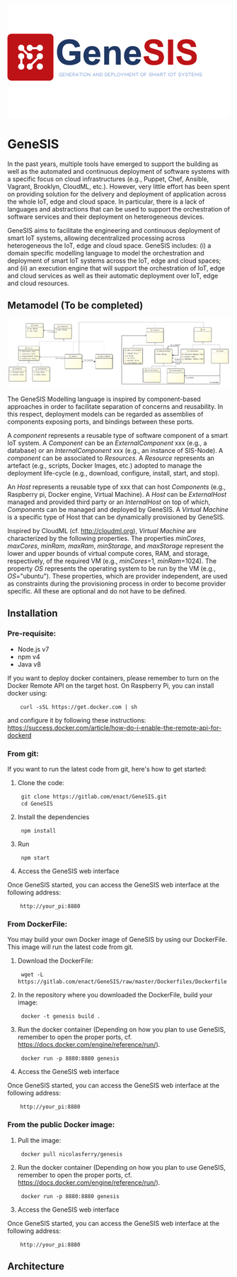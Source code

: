 ![alt text](img/GeneSISLogo.png "GeneSIS")


# GeneSIS
In the past years, multiple tools have emerged to support the building as well as the automated and continuous deployment of software systems with a specific focus on cloud infrastructures (e.g., Puppet, Chef, Ansible, Vagrant, Brooklyn, CloudML, etc.). However, very little effort has been spent on providing solution for the delivery and deployment of application across the whole IoT, edge and cloud space. In particular, there is a lack of languages and abstractions that can be used to support the orchestration of software services and their deployment on heterogeneous devices.

GeneSIS aims to facilitate the engineering and continuous deployment of smart IoT systems, allowing decentralized processing across heterogeneous the IoT, edge and cloud space. GeneSIS includes: (i) a domain specific modelling language to model the orchestration and deployment of smart IoT systems across the IoT, edge and cloud spaces; and (ii) an execution engine that will support the orchestration of IoT, edge and cloud services as well as their automatic deployment over IoT, edge and cloud resources.

## Metamodel (To be completed)
![alt text](docs/genesis-metamodel.png "GeneSIS - Metamodel")

The GeneSIS Modelling language is inspired by component-based approaches in order to facilitate separation of concerns and reusability. In this respect, deployment models can be regarded as assemblies of components exposing ports, and bindings between these ports.

A _component_ represents a reusable type of software component of a smart IoT system. A _Component_ can be an _ExternalComponent_ xxx (e.g., a database) or an _InternalComponent_ xxx (e.g., an instance of SIS-Node). A _component_ can be associated to _Resources_. A _Resource_ represents an artefact (e.g., scripts, Docker Images, etc.) adopted to manage the deployment life-cycle (e.g., download, configure, install, start, and stop). 

An _Host_ represents a reusable type of xxx that can host _Components_ (e.g., Raspberry pi, Docker engine, Virtual Machine). A _Host_ can be _ExternalHost_ managed and provided third party or an _InternalHost_ on top of which, _Components_ can be managed and deployed by GeneSIS. A _Virtual Machine_ is a specific type of Host that can be dynamically provisioned by GeneSIS. 

Inspired by CloudML (cf. http://cloudml.org), _Virtual Machine_ are characterized by the following properties. The properties _minCores_, _maxCores_, _minRam_, _maxRam_, _minStorage_, and _maxStorage_ represent the lower and upper bounds of virtual compute cores, RAM, and storage, respectively, of the required VM (e.g., _minCores_=1, _minRam_=1024). The property _OS_ represents the operating system to be run by the VM (e.g., _OS_="ubuntu"). These properties, which are provider independent, are used as constraints during the provisioning process in order to become provider specific. All these are optional and do not have to be defined.

## Installation

### Pre-requisite:
* Node.js v7
* npm v4
* Java v8

If you want to deploy docker containers, please remember to turn on the Docker Remote API on the target host. 
On Raspberry Pi, you can install docker using:

        curl -sSL https://get.docker.com | sh

and configure it by following these instructions: https://success.docker.com/article/how-do-i-enable-the-remote-api-for-dockerd

### From git:
If you want to run the latest code from git, here's how to get started:

1. Clone the code:

        git clone https://gitlab.com/enact/GeneSIS.git
        cd GeneSIS

2. Install the dependencies

        npm install

4. Run

        npm start

5. Access the GeneSIS web interface

Once GeneSIS started, you can access the GeneSIS web interface at the following address:

        http://your_pi:8880

### From DockerFile:
You may build your own Docker image of GeneSIS by using our DockerFile. This image will run the latest code from git. 

1. Download the DockerFile:

        wget -L https://gitlab.com/enact/GeneSIS/raw/master/Dockerfiles/Dockerfile

2. In the repository where you downloaded the DockerFile, build your image:

        docker -t genesis build .

3. Run the docker container (Depending on how you plan to use GeneSIS, remember to open the proper ports, cf. https://docs.docker.com/engine/reference/run/).

        docker run -p 8880:8880 genesis

4. Access the GeneSIS web interface

Once GeneSIS started, you can access the GeneSIS web interface at the following address:

        http://your_pi:8880

### From the public Docker image:
1. Pull the image:

        docker pull nicolasferry/genesis

2. Run the docker container (Depending on how you plan to use GeneSIS, remember to open the proper ports, cf. https://docs.docker.com/engine/reference/run/).

        docker run -p 8880:8880 genesis

3. Access the GeneSIS web interface

Once GeneSIS started, you can access the GeneSIS web interface at the following address:

        http://your_pi:8880

## Architecture
